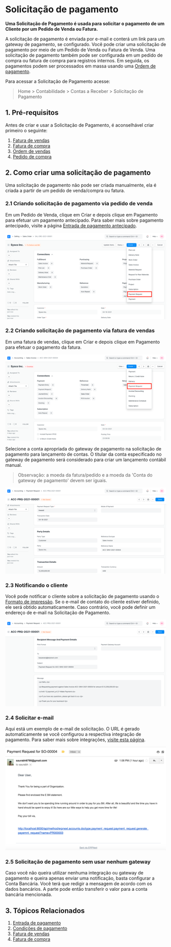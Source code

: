# Solicitação de pagamento



**Uma Solicitação de Pagamento é usada para solicitar o pagamento de um Cliente por um Pedido de Venda ou Fatura.**


A solicitação de pagamento é enviada por e-mail e conterá um link para um gateway de pagamento, se configurado. Você pode criar uma solicitação de pagamento por meio de um Pedido de Venda ou Fatura de Venda. Uma solicitação de pagamento também pode ser configurada em um pedido de compra ou fatura de compra para registros internos. Em seguida, os pagamentos podem ser processados ​​em massa usando uma [Ordem de pagamento](/docs/pt/accounts/payment-order).


Para acessar a Solicitação de Pagamento acesse:



> 
> Home > Contabilidade > Contas a Receber > Solicitação de Pagamento
> 
> 
> 


## 1. Pré-requisitos


Antes de criar e usar a Solicitação de Pagamento, é aconselhável criar primeiro o seguinte:


1. [Fatura de vendas](/docs/pt/accounts/sales-invoice)
2. [Fatura de compra](/docs/pt/accounts/purchase-invoice)
3. [Ordem de vendas](/docs/pt/selling/sales-order)
4. [Pedido de compra](/docs/pt/buying/purchase-order)


## 2. Como criar uma solicitação de pagamento


Uma solicitação de pagamento não pode ser criada manualmente, ela é criada a partir de um pedido de venda/compra ou fatura.


### 2.1 Criando solicitação de pagamento via pedido de venda


Em um Pedido de Venda, clique em Criar e depois clique em Pagamento para efetuar um pagamento antecipado. Para saber mais sobre pagamento antecipado, visite a página [Entrada de pagamento antecipado](/docs/pt/accounts/advance-payment-entry).


![Solicitação de pagamento do pedido de vendas](/files/payment-request-from-sales-order.png)


### 2.2 Criando solicitação de pagamento via fatura de vendas


Em uma fatura de vendas, clique em Criar e depois clique em Pagamento para efetuar o pagamento da fatura.


![Solicitação de pagamento da fatura de vendas](/files/payment-request-from-sales-invoice.png)


Selecione a conta apropriada do gateway de pagamento na solicitação de pagamento para lançamento de contas. O titular da conta especificado no gateway de pagamento será considerado para criar um lançamento contábil manual.



> 
> Observação: a moeda da fatura/pedido e a moeda da 'Conta do gateway de pagamento' devem ser iguais.
> 
> 
> 


![Detalhes da solicitação de pagamento](/files/payment-request-details.png)


### 2.3 Notificando o cliente


Você pode notificar o cliente sobre a solicitação de pagamento usando o [Formato de impressão](/docs/pt/setting-up/print/print-format). Se o e-mail de contato do cliente estiver definido, ele será obtido automaticamente. Caso contrário, você pode definir um endereço de e-mail na Solicitação de Pagamento.


![Detalhes da solicitação de pagamento](/files/payment-request-recipient-details.png)


### 2.4 Solicitar e-mail


Aqui está um exemplo de e-mail de solicitação. O URL é gerado automaticamente se você configurou a respectiva integração de pagamento. Para saber mais sobre integrações, [visite esta página](/docs/pt/erpnext_integration).


![Solicitação de pagamento](/files/pr-email.png)


### 2.5 Solicitação de pagamento sem usar nenhum gateway


Caso você não queira utilizar nenhuma integração ou gateway de pagamento e queira apenas enviar uma notificação, basta configurar a Conta Bancária. Você terá que redigir a mensagem de acordo com os dados bancários. A parte pode então transferir o valor para a conta bancária mencionada.


## 3. Tópicos Relacionados


1. [Entrada de pagamento](/docs/pt/accounts/payment-entry)
2. [Condições de pagamento](/docs/pt/accounts/payment-terms)
3. [Fatura de vendas](/docs/pt/accounts/sales-invoice)
4. [Fatura de compra](/docs/pt/accounts/purchase-invoice)



